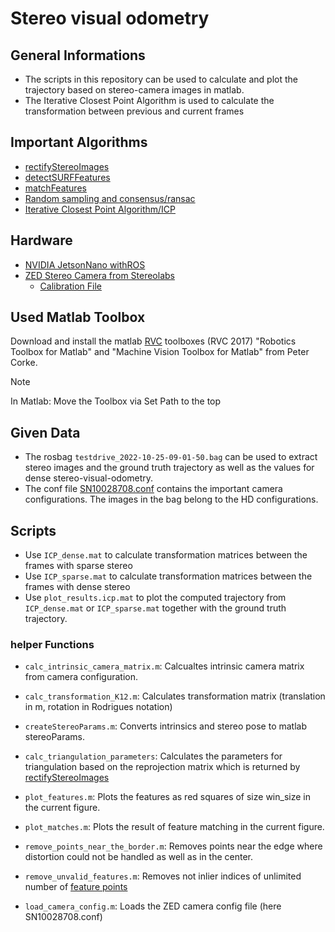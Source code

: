 # Stereo visual odometry
## General Informations
- The scripts in this repository can be used to calculate and plot the trajectory based on stereo-camera images in matlab.
- The Iterative Closest Point Algorithm is used to calculate the transformation between previous and current frames

## Important Algorithms
- [rectifyStereoImages](https://de.mathworks.com/help/vision/ref/rectifystereoimages.html)
- [detectSURFFeatures](https://de.mathworks.com/help/vision/ref/detectsurffeatures.html)
- [matchFeatures](https://de.mathworks.com/help/vision/ref/matchfeatures.html)
- [Random sampling and consensus/ransac](https://www.petercorke.com/MVTB/r3/html/ransac.html)
- [Iterative Closest Point Algorithm/ICP](https://de.mathworks.com/help/vision/ref/pcregistericp.html)

## Hardware
- [NVIDIA JetsonNano withROS](https://developer.nvidia.com/embedded/jetson-nano-developer-kit)
- [ZED Stereo Camera from Stereolabs](https://www.stereolabs.com/docs)
     -   [Calibration File](https://support.stereolabs.com/hc/en-us/articles/360007497173-What-is-the-calibration-file)

## Used Matlab Toolbox
Download and install the matlab [RVC](https://petercorke.com/toolboxes/robotics-toolbox/) toolboxes (RVC 2017) "Robotics Toolbox for Matlab" and "Machine Vision Toolbox for Matlab" from Peter Corke.

>[!NOTE]
>In Matlab: Move the Toolbox via Set Path to the top

## Given Data
- The rosbag `testdrive_2022-10-25-09-01-50.bag` can be used to extract stereo images and the ground truth trajectory as well as the values for dense stereo-visual-odometry.
- The conf file [SN10028708.conf](https://support.stereolabs.com/hc/en-us/articles/360007497173-What-is-the-calibration-file) contains the important 
camera configurations. The images in the bag belong to the HD configurations.
## Scripts
- Use `ICP_dense.mat` to calculate transformation matrices between the frames with sparse stereo
- Use `ICP_sparse.mat` to calculate transformation matrices between the frames with dense stereo
- Use `plot_results.icp.mat` to plot the computed trajectory from `ICP_dense.mat` or `ICP_sparse.mat` together with the ground truth trajectory.

### helper Functions
- `calc_intrinsic_camera_matrix.m`: Calcualtes intrinsic camera matrix from camera configuration.
- `calc_transformation_K12.m`: Calculates transformation matrix (translation in m, rotation in Rodrigues notation)
- `createStereoParams.m`: Converts intrinsics and stereo pose to matlab stereoParams.
- `calc_triangulation_parameters`: Calculates the parameters for triangulation based on the reprojection matrix which is returned by [rectifyStereoImages](https://de.mathworks.com/help/vision/ref/rectifystereoimages.html)
  
- `plot_features.m`: Plots the features as red squares of size win_size in the current figure.
- `plot_matches.m`: Plots the result of feature matching in the current figure.
  
- `remove_points_near_the_border.m`: Removes points near the edge where distortion could not be handled as well as in the center.
- `remove_unvalid_features.m`: Removes not inlier indices of unlimited number of [feature points](https://de.mathworks.com/help/vision/feature-detection-and-extraction.html)
- `load_camera_config.m`: Loads the ZED camera config file (here SN10028708.conf)

